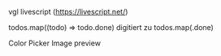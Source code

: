 vgl livescript (https://livescript.net/)

todos.map((todo) => todo.done)
digitiert zu
todos.map(.done)

Color Picker
Image preview